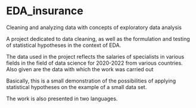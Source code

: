 # EDA_insurance
Cleaning and analyzing data with concepts of exploratory data analysis

A project dedicated to data cleaning, as well as the formulation and testing of statistical hypotheses in the context of EDA.

The data used in the project reflects the salaries of specialists
in various fields in the field of data science for 2020-2022 from various countries.
Also given are the data with which the work was carried out

Basically, this is a small demonstration of the possibilities of applying statistical hypotheses on the example of a small data set.

The work is also presented in two languages.


